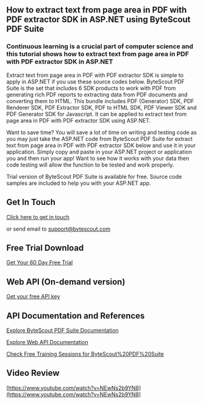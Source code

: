 ## How to extract text from page area in PDF with PDF extractor SDK in ASP.NET using ByteScout PDF Suite

### Continuous learning is a crucial part of computer science and this tutorial shows how to extract text from page area in PDF with PDF extractor SDK in ASP.NET

Extract text from page area in PDF with PDF extractor SDK is simple to apply in ASP.NET if you use these source codes below. ByteScout PDF Suite is the set that includes 6 SDK products to work with PDF from generating rich PDF reports to extracting data from PDF documents and converting them to HTML. This bundle includes PDF (Generator) SDK, PDF Renderer SDK, PDF Extractor SDK, PDF to HTML SDK, PDF Viewer SDK and PDF Generator SDK for Javascript. It can be applied to extract text from page area in PDF with PDF extractor SDK using ASP.NET.

Want to save time? You will save a lot of time on writing and testing code as you may just take the ASP.NET code from ByteScout PDF Suite for extract text from page area in PDF with PDF extractor SDK below and use it in your application.  Simply copy and paste in your ASP.NET project or application you and then run your app! Want to see how it works with your data then code testing will allow the function to be tested and work properly.

Trial version of ByteScout PDF Suite is available for free. Source code samples are included to help you with your ASP.NET app.

## Get In Touch

[Click here to get in touch](https://bytescout.zendesk.com/hc/en-us/requests/new?subject=ByteScout%20PDF%20Suite%20Question)

or send email to [support@bytescout.com](mailto:support@bytescout.com?subject=ByteScout%20PDF%20Suite%20Question) 

## Free Trial Download

[Get Your 60 Day Free Trial](https://bytescout.com/download/web-installer?utm_source=github-readme)

## Web API (On-demand version)

[Get your free API key](https://pdf.co/documentation/api?utm_source=github-readme)

## API Documentation and References

[Explore ByteScout PDF Suite Documentation](https://bytescout.com/documentation/index.html?utm_source=github-readme)

[Explore Web API Documentation](https://pdf.co/documentation/api?utm_source=github-readme)

[Check Free Training Sessions for ByteScout%20PDF%20Suite](https://academy.bytescout.com/)

## Video Review

[https://www.youtube.com/watch?v=NEwNs2b9YN8](https://www.youtube.com/watch?v=NEwNs2b9YN8)